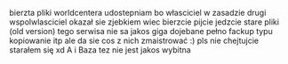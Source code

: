 bierzta pliki worldcentera udostepniam bo własciciel w zasadzie drugi wspolwlasciciel okazał sie zjebkiem wiec 
bierzcie pijcie jedzcie stare pliki (old version)  tego serwisa 
nie sa jakos giga dojebane pełno fackup typu kopiowanie itp  ale da sie cos z nich zmaistrować :)  pls nie chejtujcie starałem się xd
A i Baza  tez nie jest jakos wybitna 
